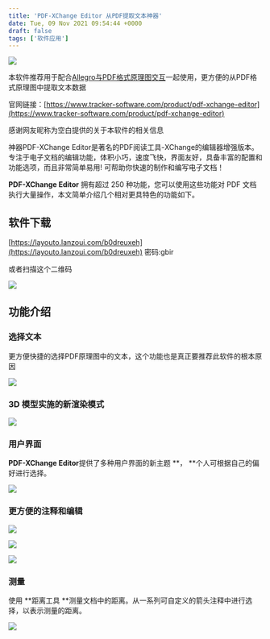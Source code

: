 ```yaml
---
title: 'PDF-XChange Editor 从PDF提取文本神器'
date: Tue, 09 Nov 2021 09:54:44 +0000
draft: false
tags: ['软件应用']
---
```


![](https://a1024.synology.me:222/images/blog2022/PDF-XChange%20Editor.jpg)

本软件推荐用于配合[Allegro与PDF格式原理图交互](https://a1024.synology.me:1024/allegro%e4%b8%8epdf%e6%a0%bc%e5%bc%8f%e5%8e%9f%e7%90%86%e5%9b%be%e4%ba%a4%e4%ba%92/)一起使用，更方便的从PDF格式原理图中提取文本数据

官网链接：[https://www.tracker-software.com/product/pdf-xchange-editor](https://www.tracker-software.com/product/pdf-xchange-editor)

感谢网友昵称为空白提供的关于本软件的相关信息

神器PDF-XChange Editor是著名的PDF阅读工具\-XChange的编辑器增强版本。专注于电子文档的编辑功能，体积小巧，速度飞快，界面友好，具备丰富的配置和功能选项，而且非常简单易用! 可帮助你快速的制作和编写电子文档！

**PDF-XChange Editor** 拥有超过 250 种功能，您可以使用这些功能对 PDF 文档执行大量操作，本文简单介绍几个相对更具特色的功能如下。

软件下载
----

[https://layouto.lanzoui.com/b0dreuxeh](https://layouto.lanzoui.com/b0dreuxeh) 密码:gbir

或者扫描这个二维码

![](https://a1024.synology.me:222/images/blog2022/PDF-XChange%20Editor%20lanzou.png)

功能介绍
----

### 选择文本

更方便快捷的选择PDF原理图中的文本，这个功能也是真正要推荐此软件的根本原因

![](https://a1024.synology.me:222/images/blog2022/pdfxchenge.gif)

### 3D 模型实施的新渲染模式

![](https://www.tracker-software.com/img/products/features/screenshots/611-3d.shot.png?1634811132)

### 用户界面

**PDF-XChange Editor**提供了多种用户界面的新主题 **， **个人可根据自己的偏好进行选择。

![](https://www.tracker-software.com/img/products/features/screenshots/614-ui.shot.png?1634813540)

### 更方便的注释和编辑

![](https://www.tracker-software.com/img/products/features/screenshots/653-area.tool.gif?1635772022)

![](https://www.tracker-software.com/img/products/features/screenshots/647-add.arrow.gif?1635772022)

![](https://www.tracker-software.com/img/products/features/screenshots/646-text.callout.boxes.gif?1635772022)

### 测量

使用 **距离工具 **测量文档中的距离。从一系列可自定义的箭头注释中进行选择，以表示测量的距离。

![](https://www.tracker-software.com/img/products/features/screenshots/651-distance.tool.gif?1635772022)
